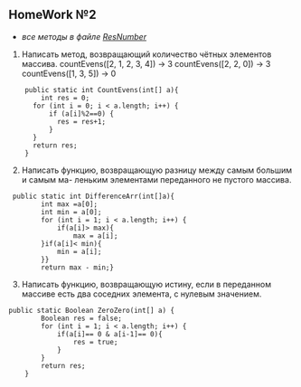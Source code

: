 ## HomeWork №2
* _все методы в файле [ResNumber](https://github.com/VeronikaKhodan21/JavaCore/tree/main/second/scr/sun/ResNumber.java)_
1. Написать метод, возвращающий количество чётных элементов массива. countEvens([2, 1, 2, 3, 4]) → 3 countEvens([2, 2, 0]) → 3 countEvens([1, 3, 5]) → 0 
```
    public static int CountEvens(int[] a){
        int res = 0;
      for (int i = 0; i < a.length; i++) {
          if (a[i]%2==0) {
            res = res+1;
          }
      }
      return res;
    }
```


2. Написать функцию, возвращающую разницу между самым большим и самым ма- леньким элементами переданного не пустого массива.
``` 
 public static int DifferenceArr(int[]a){
        int max =a[0];
        int min = a[0];
        for (int i = 1; i < a.length; i++) {
            if(a[i]> max){
                max = a[i];
        }if(a[i]< min){
            min = a[i];
        }}
        return max - min;}

````

3. Написать функцию, возвращающую истину, если в переданном массиве есть два соседних элемента, с нулевым значением.
```
public static Boolean ZeroZero(int[] a) {
        Boolean res = false;
        for (int i = 1; i < a.length; i++) {
            if(a[i]== 0 & a[i-1]== 0){
                res = true;
            }
        }
        return res;
    }
```